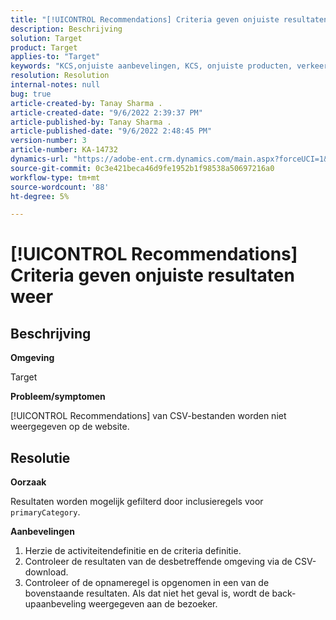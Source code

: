 ```yaml
---
title: "[!UICONTROL Recommendations] Criteria geven onjuiste resultaten weer."
description: Beschrijving
solution: Target
product: Target
applies-to: "Target"
keywords: "KCS,onjuiste aanbevelingen, KCS, onjuiste producten, verkeerd "
resolution: Resolution
internal-notes: null
bug: true
article-created-by: Tanay Sharma .
article-created-date: "9/6/2022 2:39:37 PM"
article-published-by: Tanay Sharma .
article-published-date: "9/6/2022 2:48:45 PM"
version-number: 3
article-number: KA-14732
dynamics-url: "https://adobe-ent.crm.dynamics.com/main.aspx?forceUCI=1&pagetype=entityrecord&etn=knowledgearticle&id=43ddcfba-f12d-ed11-9db1-002248086735"
source-git-commit: 0c3e421beca46d9fe1952b1f98538a50697216a0
workflow-type: tm+mt
source-wordcount: '88'
ht-degree: 5%

---
```


# [!UICONTROL Recommendations] Criteria geven onjuiste resultaten weer

## Beschrijving


<b>Omgeving</b>

Target



<b>Probleem/symptomen</b>

[!UICONTROL Recommendations] van CSV-bestanden worden niet weergegeven op de website.


## Resolutie


<b>Oorzaak</b>

Resultaten worden mogelijk gefilterd door inclusieregels voor `primaryCategory`.



<b>Aanbevelingen</b>

1. Herzie de activiteitendefinitie en de criteria definitie.
2. Controleer de resultaten van de desbetreffende omgeving via de CSV-download.
3. Controleer of de opnameregel is opgenomen in een van de bovenstaande resultaten. Als dat niet het geval is, wordt de back-upaanbeveling weergegeven aan de bezoeker.

